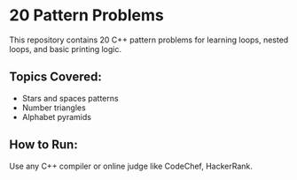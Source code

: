 # 20 Pattern Problems
This repository contains 20 C++ pattern problems for learning loops, nested loops, and basic printing logic.
## Topics Covered:
- Stars and spaces patterns
- Number triangles
- Alphabet pyramids

## How to Run:
Use any C++ compiler or online judge like CodeChef, HackerRank.
